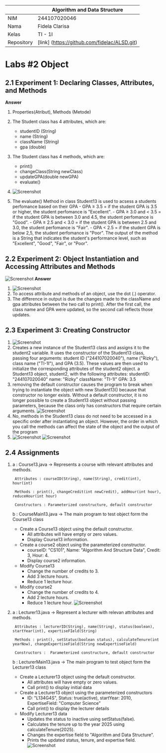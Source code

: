 |  | Algorithm and Data Structure |
|--|--|
| NIM |  244107020046  |
| Nama |  Fidela Clarisa |
| Kelas | TI - 1I |
| Repository | [link] (https://github.com/fidelac/ALSD.git) |

# Labs #2 Object

## 2.1 Experiment 1: Declaring Classes, Attributes, and Methods
**Answer**  
1. Properties(Atribut), Methods (Metode)
2. The Student class has 4 attributes, which are:
    - studentID (String)
    - name (String)
    - className (String)
    - gpa (double)
3.  The Student class has 4 methods, which are:
    - print() 
    - changeClass(String newClass) 
    - updateGPA(double newGPA) 
    - evaluate() 
4.  ![Screenshot](../img/jobsheet2/Modify.png)

5.   The evaluate() Method in class Student13 is used to acsess a students perfomance based on their GPA 
    - GPA ≥ 3.5 = if the student GPA is 3.5 or higher, the student perfomance is "Excellent".
    - GPA ≥ 3.0 and < 3.5 = if the student  GPA is between 3.0 and 4.5, the student perfomance is "Good".
    - GPA ≥ 2.5 and < 3.0 = if the student GPA is between 2.5 and 3.0, the student perfomance is "Fair".
    - GPA < 2.5 = if the student GPA is below 2,5, the student perfomance is "Poor".
    The output of the method is a String that indicates the student's performance level, such as "Excellent", "Good", "Fair", or "Poor".


## 2.2 Experiment 2: Object Instantiation and Accessing Attributes and Methods 
![Screenshot](../img/jobsheet2/Experiment2.png)
**Answer**
1. ![Screenshot](../img/jobsheet2/Labs2no1.png)
2. To access attribute and methods of an object, use the dot (.) operator.
3. The difference in output is due the changes made to the className and gpa attributes between the two call to print(). After the first call, the class name and GPA were updated, so the second call reflects those updates.


## 2.3 Experiment 3: Creating Constructor
1. ![Screenshot](../img/jobsheet2/Labs3no1.png)
2. Creates a new instance of the Student13 class and assigns it to the student2 variable. It uses the constructor of the Student13 class, passing    four arguments: student ID ("244107020040"), name ("Rizky"), class name ("TI-1I"), and GPA (3.5). These values are then used to initialize the corresponding attributes of the student2 object.
a Student13 object, student2, with the following attributes:
studentID: "244107020040"
name: "Rizky"
className: "TI-1I"
GPA: 3.5
3. removing the default constructor causes the program to break when trying to instantiate the object with new Student13() because that constructor no longer exists. Without a default constructor, it is no longer possible to create a Student13 object without passing parameters, because the class only has constructors that require certain arguments.
![Screenshot](../img/jobsheet2/Labs3no3.png)
4. No, methods in the Student13 class do not need to be accessed in a specific order after instantiating an object. However, the order in which you call the methods can affect the state of the object and the output of the program
5. ![Screenshot](../img/jobsheet2/Labs3no5.png)
![Screenshot](../img/jobsheet2/Result.png)


## 2.4 Assignments

1. a : Course13.java -> Represents a course with relevant attributes and methods.

        Attributes : courseID(String), name(String), credit(int), hour(int)

        Methods : print(), changeCredit(int newCredit), addHour(int hour), reduceHour(int hour)

        Constructors : Parameterized constructure, default constructor
        
   b : CourseMain13.java -> The main program to test object form the Course13 class
     - Create a Course13 object using the default constructor.
        - All attributes will have empty or zero values.
        - Display Course13 information.
     - Create a course2 object using the parameterized constructor.
        - courseID: "CS101", Name: "Algorithm And Structure Data", Credit: 3, Hour: 4.
        - Display course2 information.
     - Modify Course13
        - Change the number of credits to 3.
        - Add 3 lecture hours.
        - Reduce 1 lecture hour.
     - Modify course2
        - Change the number of credits to 4.
        - Add 2 lecture hours.
        - Reduce 1 lecture hour.
    ![Screenshot](../img/jobsheet2/Assignment1.png)

        

2. a : Lecturer13.java -> Represent a lecturer with relevan attributes and methods.

        Attributes : lecturerID(String), name(String), status(boolean), startYear(int), expertiseFIeld(String)

        Methods : print(), setStatus(boolean status), calculateTenure(int yearNow), changeExpertiseField(String newExpertiseField)

        Constructors :  Parameterized constructure, default constructor

   b : LecturerMain13.java -> The main program to test object form the Lecturer13 class
    - Create a Lecturer13 object using the default constructor.
        - All attributes will have empty or zero values.
        - Call print() to display initial data
    - Create a Lecturer13 object using the parameterized constructors
        - ID: "L134G4S", Status: true(active), startYear: 2010, ExpertiseField: "Computer Science"
        - Call print() to display the lecturer details
     - Modify Lecturer13 data
        - Updates the status to inactive using setStatus(false).
        - Calculates the tenure up to the year 2025 using calculateTenure(2025).
        - Changes the expertise field to "Algorithm and Data Structure".
        - Prints the updated status, tenure, and expertise field.
    ![Screenshot](../img/jobsheet2/Assignment2.png)